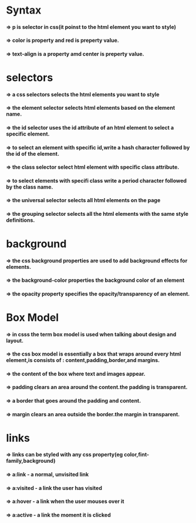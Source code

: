 # Syntax

#### => p is selector in css(it poinst to the html element you want to style)

#### => color is property and red is preperty value.

#### => text-align is a property amd center is preperty value.

# selectors

#### => a css selectors selects the html elements you want to style

#### => the element selector selects html elements based on the element name.

#### => the id selector uses the id attribute of an html element to select a specific element.

#### => to select an element with specific id,write a hash character followed by the id of the element.

#### => the class selector select html element with specific class attribute.
#### => to select elements with specifi class write a period character followed by the class name.

#### => the universal selector selects all html elements on the page

#### => the grouping selector selects all the html elements with the same style definitions.

# background

#### => the css background properties are used to add background effects for elements.

#### => the background-color properties the background color of an element

#### => the opacity property specifies the opacity/transparency of an element.

# Box Model

#### => in csss the term box model is used when talking about design and layout.

#### => the css box model is essentially a box that wraps around every html element,is consists of : content,padding,border,and margins. 

#### => the content of the box where text and images appear.

#### => padding clears an area around the content.the padding is transparent.

#### => a  border that goes around the padding and content.

#### => margin clears an area outside the border.the margin in transparent.

# links

#### => links can be styled with any css property(eg color,fint-family,background)

#### => a:link - a normal, unvisited link
#### => a:visited - a link the user has visited
#### => a:hover - a link when the user mouses over it
#### => a:active - a link the moment it is clicked